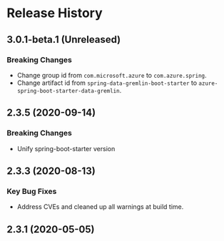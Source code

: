 # Release History

## 3.0.1-beta.1 (Unreleased)
### Breaking Changes
- Change group id from `com.microsoft.azure` to `com.azure.spring`.
- Change artifact id from `spring-data-gremlin-boot-starter` to `azure-spring-boot-starter-data-gremlin`.

## 2.3.5 (2020-09-14)
### Breaking Changes
- Unify spring-boot-starter version

## 2.3.3 (2020-08-13)
### Key Bug Fixes 
- Address CVEs and cleaned up all warnings at build time. 

## 2.3.1 (2020-05-05)
